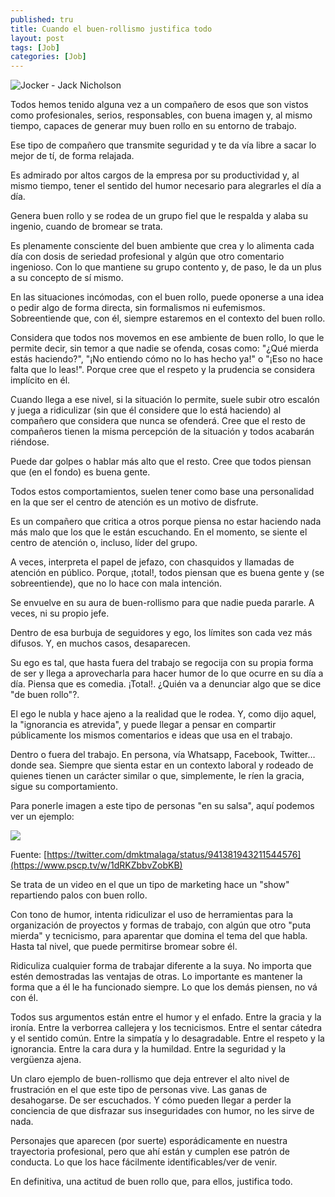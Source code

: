 ```yaml
---
published: tru
title: Cuando el buen-rollismo justifica todo
layout: post
tags: [Job]
categories: [Job]
---
```


![Jocker - Jack Nicholson](https://i.ytimg.com/vi/G0XECOpb2qE/maxresdefault.jpg)

Todos hemos tenido alguna vez a un compa&ntilde;ero de esos que son vistos como profesionales, serios, responsables, con buena imagen y, al mismo tiempo, capaces de generar muy buen rollo en su entorno de trabajo.

Ese tipo de compa&ntilde;ero que transmite seguridad y te da v&iacute;a libre a sacar lo mejor de t&iacute;, de forma relajada.

Es admirado por altos cargos de la empresa por su productividad y, al mismo tiempo, tener el sentido del humor necesario para alegrarles el d&iacute;a a d&iacute;a.

Genera buen rollo y se rodea de un grupo fiel que le respalda y alaba su ingenio, cuando de bromear se trata.

Es plenamente consciente del buen ambiente que crea y lo alimenta cada d&iacute;a con dosis de seriedad profesional y alg&uacute;n que otro comentario ingenioso. Con lo que mantiene su grupo contento y, de paso, le da un plus a su concepto de s&iacute; mismo.

En las situaciones inc&oacute;modas, con el buen rollo, puede oponerse a una idea o pedir algo de forma directa, sin formalismos ni eufemismos. Sobreentiende que, con &eacute;l, siempre estaremos en el contexto del buen rollo.

Considera que todos nos movemos en ese ambiente de buen rollo, lo que le permite decir, sin temor a que nadie se ofenda, cosas como: "&iquest;Qu&eacute; mierda est&aacute;s haciendo?", "&iexcl;No entiendo c&oacute;mo no lo has hecho ya!" o "&iexcl;Eso no hace falta que lo leas!". Porque cree que el respeto y la prudencia se considera impl&iacute;cito en &eacute;l.

Cuando llega a ese nivel, si la situaci&oacute;n lo permite, suele subir otro escal&oacute;n y juega a ridiculizar (sin que &eacute;l considere que lo est&aacute; haciendo) al compa&ntilde;ero que considera que nunca se ofender&aacute;. Cree que el resto de compa&ntilde;eros tienen la misma percepci&oacute;n de la situaci&oacute;n y todos acabar&aacute;n ri&eacute;ndose.

Puede dar golpes o hablar m&aacute;s alto que el resto. Cree que todos piensan que (en el fondo) es buena gente.

Todos estos comportamientos, suelen tener como base una personalidad en la que ser el centro de atenci&oacute;n es un motivo de disfrute.

Es un compa&ntilde;ero que critica a otros porque piensa no estar haciendo nada m&aacute;s malo que los que le est&aacute;n escuchando. En el momento, se siente el centro de atenci&oacute;n o, incluso, l&iacute;der del grupo.

A veces, interpreta el papel de jefazo, con chasquidos y llamadas de atenci&oacute;n en p&uacute;blico. Porque, &iexcl;total!, todos piensan que es buena gente y (se sobreentiende), que no lo hace con mala intenci&oacute;n.

Se envuelve en su aura de buen-rollismo para que nadie pueda pararle. A veces, ni su propio jefe.

Dentro de esa burbuja de seguidores y ego, los l&iacute;mites son cada vez m&aacute;s difusos. Y, en muchos casos, desaparecen.

Su ego es tal, que hasta fuera del trabajo se regocija con su propia forma de ser y llega a aprovecharla para hacer humor de lo que ocurre en su d&iacute;a a d&iacute;a. Piensa que es comedia. &iexcl;Total!. &iquest;Qui&eacute;n va a denunciar algo que se dice "de buen rollo"?.

El ego le nubla y hace ajeno a la realidad que le rodea. Y, como dijo aquel, la "ignorancia es atrevida", y puede llegar a pensar en compartir p&uacute;blicamente los mismos comentarios e ideas que usa en el trabajo.

Dentro o fuera del trabajo. En persona, v&iacute;a Whatsapp, Facebook, Twitter&hellip; donde sea. Siempre que sienta estar en un contexto laboral y rodeado de quienes tienen un car&aacute;cter similar o que, simplemente, le r&iacute;en la gracia, sigue su comportamiento.

Para ponerle imagen a este tipo de personas "en su salsa", aqu&iacute; podemos ver un ejemplo:

[![](http://franmarin.es/public/buen-rollismo/buen-rollismo-play.png)](http://franmarin.es/public/buen-rollismo/dmktmalaga-2018-09-22_01-04.mp4)

Fuente: [https://twitter.com/dmktmalaga/status/941381943211544576](https://www.pscp.tv/w/1dRKZbbvZobKB)

Se trata de un video en el que un tipo de marketing hace un "show" repartiendo palos con buen rollo.

Con tono de humor, intenta ridiculizar el uso de herramientas para la organizaci&oacute;n de proyectos y formas de trabajo, con alg&uacute;n que otro "puta mierda" y tecnicismo, para aparentar que domina el tema del que habla. Hasta tal nivel, que puede permitirse bromear sobre &eacute;l.

Ridiculiza cualquier forma de trabajar diferente a la suya. No importa que est&eacute;n demostradas las ventajas de otras. Lo importante es mantener la forma que a &eacute;l le ha funcionado siempre. Lo que los dem&aacute;s piensen, no v&aacute; con &eacute;l.

Todos sus argumentos est&aacute;n entre el humor y el enfado. Entre la gracia y la iron&iacute;a. Entre la verborrea callejera y los tecnicismos. Entre el sentar c&aacute;tedra y el sentido com&uacute;n. Entre la simpat&iacute;a y lo desagradable. Entre el respeto y la ignorancia. Entre la cara dura y la humildad. Entre la seguridad y la verg&uuml;enza ajena.

Un claro ejemplo de buen-rollismo que deja entrever el alto nivel de frustraci&oacute;n en el que este tipo de personas vive. Las ganas de desahogarse. De ser escuchados. Y c&oacute;mo pueden llegar a perder la conciencia de que disfrazar sus inseguridades con humor, no les sirve de nada.

Personajes que aparecen (por suerte) espor&aacute;dicamente en nuestra trayectoria profesional, pero que ah&iacute; est&aacute;n y cumplen ese patr&oacute;n de conducta. Lo que los hace f&aacute;cilmente identificables/ver de venir.

En definitiva, una actitud de buen rollo que, para ellos, justifica todo.
